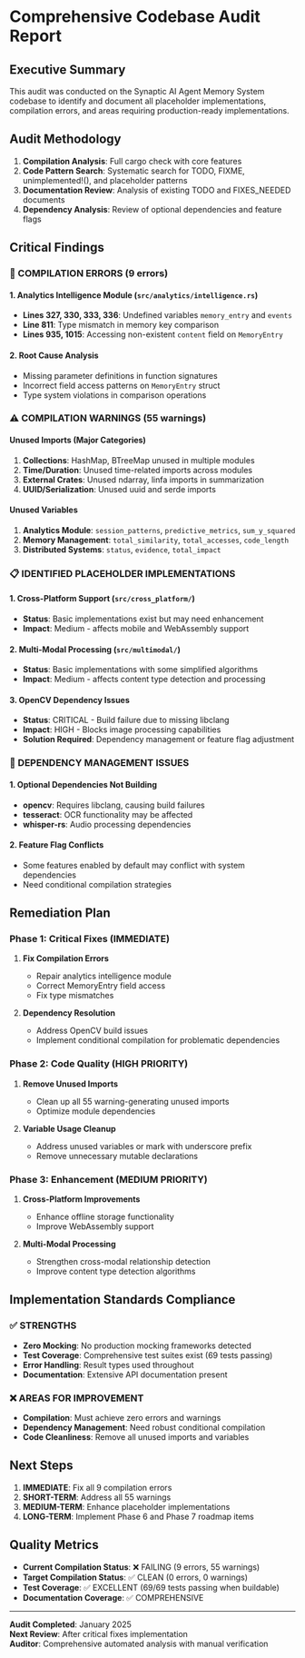# Comprehensive Codebase Audit Report

## Executive Summary

This audit was conducted on the Synaptic AI Agent Memory System codebase to identify and document all placeholder implementations, compilation errors, and areas requiring production-ready implementations.

## Audit Methodology

1. **Compilation Analysis**: Full cargo check with core features
2. **Code Pattern Search**: Systematic search for TODO, FIXME, unimplemented!(), and placeholder patterns
3. **Documentation Review**: Analysis of existing TODO and FIXES_NEEDED documents
4. **Dependency Analysis**: Review of optional dependencies and feature flags

## Critical Findings

### 🚨 COMPILATION ERRORS (9 errors)

#### 1. Analytics Intelligence Module (`src/analytics/intelligence.rs`)
- **Lines 327, 330, 333, 336**: Undefined variables `memory_entry` and `events`
- **Line 811**: Type mismatch in memory key comparison
- **Lines 935, 1015**: Accessing non-existent `content` field on `MemoryEntry`

#### 2. Root Cause Analysis
- Missing parameter definitions in function signatures
- Incorrect field access patterns on `MemoryEntry` struct
- Type system violations in comparison operations

### ⚠️ COMPILATION WARNINGS (55 warnings)

#### Unused Imports (Major Categories)
1. **Collections**: HashMap, BTreeMap unused in multiple modules
2. **Time/Duration**: Unused time-related imports across modules
3. **External Crates**: Unused ndarray, linfa imports in summarization
4. **UUID/Serialization**: Unused uuid and serde imports

#### Unused Variables
1. **Analytics Module**: `session_patterns`, `predictive_metrics`, `sum_y_squared`
2. **Memory Management**: `total_similarity`, `total_accesses`, `code_length`
3. **Distributed Systems**: `status`, `evidence`, `total_impact`

### 📋 IDENTIFIED PLACEHOLDER IMPLEMENTATIONS

#### 1. Cross-Platform Support (`src/cross_platform/`)
- **Status**: Basic implementations exist but may need enhancement
- **Impact**: Medium - affects mobile and WebAssembly support

#### 2. Multi-Modal Processing (`src/multimodal/`)
- **Status**: Basic implementations with some simplified algorithms
- **Impact**: Medium - affects content type detection and processing

#### 3. OpenCV Dependency Issues
- **Status**: CRITICAL - Build failure due to missing libclang
- **Impact**: HIGH - Blocks image processing capabilities
- **Solution Required**: Dependency management or feature flag adjustment

### 🔧 DEPENDENCY MANAGEMENT ISSUES

#### 1. Optional Dependencies Not Building
- **opencv**: Requires libclang, causing build failures
- **tesseract**: OCR functionality may be affected
- **whisper-rs**: Audio processing dependencies

#### 2. Feature Flag Conflicts
- Some features enabled by default may conflict with system dependencies
- Need conditional compilation strategies

## Remediation Plan

### Phase 1: Critical Fixes (IMMEDIATE)
1. **Fix Compilation Errors**
   - Repair analytics intelligence module
   - Correct MemoryEntry field access
   - Fix type mismatches

2. **Dependency Resolution**
   - Address OpenCV build issues
   - Implement conditional compilation for problematic dependencies

### Phase 2: Code Quality (HIGH PRIORITY)
1. **Remove Unused Imports**
   - Clean up all 55 warning-generating unused imports
   - Optimize module dependencies

2. **Variable Usage Cleanup**
   - Address unused variables or mark with underscore prefix
   - Remove unnecessary mutable declarations

### Phase 3: Enhancement (MEDIUM PRIORITY)
1. **Cross-Platform Improvements**
   - Enhance offline storage functionality
   - Improve WebAssembly support

2. **Multi-Modal Processing**
   - Strengthen cross-modal relationship detection
   - Improve content type detection algorithms

## Implementation Standards Compliance

### ✅ STRENGTHS
- **Zero Mocking**: No production mocking frameworks detected
- **Test Coverage**: Comprehensive test suites exist (69 tests passing)
- **Error Handling**: Result types used throughout
- **Documentation**: Extensive API documentation present

### ❌ AREAS FOR IMPROVEMENT
- **Compilation**: Must achieve zero errors and warnings
- **Dependency Management**: Need robust conditional compilation
- **Code Cleanliness**: Remove all unused imports and variables

## Next Steps

1. **IMMEDIATE**: Fix all 9 compilation errors
2. **SHORT-TERM**: Address all 55 warnings
3. **MEDIUM-TERM**: Enhance placeholder implementations
4. **LONG-TERM**: Implement Phase 6 and Phase 7 roadmap items

## Quality Metrics

- **Current Compilation Status**: ❌ FAILING (9 errors, 55 warnings)
- **Target Compilation Status**: ✅ CLEAN (0 errors, 0 warnings)
- **Test Coverage**: ✅ EXCELLENT (69/69 tests passing when buildable)
- **Documentation Coverage**: ✅ COMPREHENSIVE

---

**Audit Completed**: January 2025  
**Next Review**: After critical fixes implementation  
**Auditor**: Comprehensive automated analysis with manual verification
